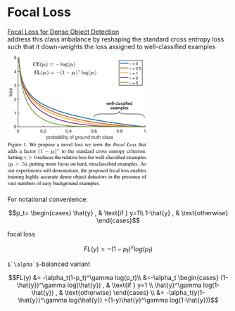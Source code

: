 # Focal Loss
[Focal Loss for Dense Object Detection](https://arxiv.org/abs/1708.02002)  
address this class imbalance by reshaping the standard cross entropy loss such that it down-weights the loss assigned to well-classified examples
![](img/focal_loss.png)

For notational convenience: 
```math
p_t=
\begin{cases}
    \hat{y}             , & \text{if } y=1\\
    1-\hat{y}           , & \text{otherwise}
\end{cases}
```
focal loss
```math
FL(y) = -(1-p_t)^\gamma log(p_t)
```
``$`\alpha`$``-balanced variant
```math
FL(y) &= -\alpha_t(1-p_t)^\gamma log(p_t)\\
&=-\alpha_t
\begin{cases}
(1-\hat{y})^\gamma log(\hat{y}) , & \text{if } y=1 \\
\hat{y}^\gamma log(1-\hat{y})   , & \text{otherwise}
\end{cases}
\\
&= -\alpha_t(y(1-\hat{y})^\gamma log(\hat{y})
+(1-y)\hat{y}^\gamma log(1-\hat{y}))
```